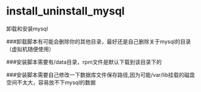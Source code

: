 # install_uninstall_mysql
卸载和安装mysql

###卸载脚本有可能会删除你的其他目录，最好还是自己删除关于mysql的目录（虚拟机随便使用）

###安装脚本需要有/data目录，rpm文件是默认下载到该目录下的

###安装脚本需要自己修改一下数据库文件保存路径,因为可能/var/lib挂载的磁盘空间不太大，容易放不下mysql的数据
